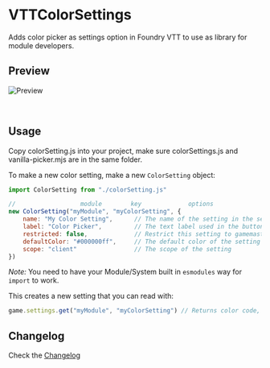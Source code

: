 # VTTColorSettings

Adds color picker as settings option in Foundry VTT to use as library for module developers.

## Preview

![Preview](https://i.imgur.com/k3F43B4.gif)

&nbsp;

## Usage

Copy colorSetting.js into your project, make sure colorSettings.js and vanilla-picker.mjs are in the same folder.

To make a new color setting, make a new `ColorSetting` object:

```javascript
import ColorSetting from "./colorSetting.js"

//                  module        key             options
new ColorSetting("myModule", "myColorSetting", {
    name: "My Color Setting",      // The name of the setting in the settings menu
    label: "Color Picker",         // The text label used in the button
    restricted: false,             // Restrict this setting to gamemaster only?
    defaultColor: "#000000ff",     // The default color of the setting
    scope: "client"                // The scope of the setting
})
```
_Note:_ You need to have your Module/System built in `esmodules` way for `import` to work.

This creates a new setting that you can read with:

```javascript
game.settings.get("myModule", "myColorSetting") // Returns color code, eg: "#000000ff"
```

## Changelog

Check the [Changelog](https://github.com/ardittristan/VTTColorSettings/blob/master/CHANGELOG.md)
